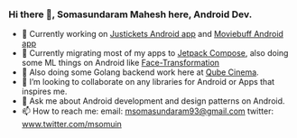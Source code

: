### Hi there 👋, Somasundaram Mahesh here, Android Dev.
- 🔭 Currently working on [Justickets Android app](https://play.google.com/store/apps/details?id=in.justickets.android) and [Moviebuff Android app](https://play.google.com/store/apps/details?id=com.moviebuff.android)
- 🌱 Currently migrating most of my apps to [Jetpack Compose](https://developer.android.com/jetpack/compose), also doing some ML things on Android like [Face-Transformation](https://github.com/msomu/face-transformation)
- 🌴 Also doing some Golang backend work here at [Qube Cinema](https://www.qubecinema.com).
- 👯 I’m looking to collaborate on any libraries for Android or Apps that inspires me.
- 💬 Ask me about Android development and design patterns on Android.
- 📫 How to reach me: email: msomasundaram93@gmail.com twitter: www.twitter.com/msomuin
